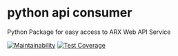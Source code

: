 # python api consumer
Python Package for easy access to ARX Web API Service

[![Maintainability](https://api.codeclimate.com/v1/badges/f4e6f1a34ea61bbb0ecf/maintainability)](https://codeclimate.com/github/OsloMET-Gruppe-8/python-api-consumer/maintainability)
[![Test Coverage](https://api.codeclimate.com/v1/badges/f4e6f1a34ea61bbb0ecf/test_coverage)](https://codeclimate.com/github/OsloMET-Gruppe-8/python-api-consumer/test_coverage)
